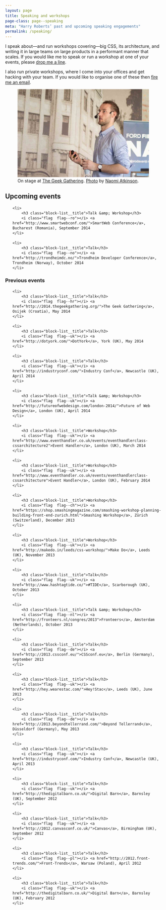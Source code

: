 ```yaml
---
layout: page
title: Speaking and workshops
page-class: page--speaking
meta: "Harry Roberts’ past and upcoming speaking engagements"
permalink: /speaking/
---
```


I speak about—and run workshops covering—big CSS, its architecture, and writing
it in large teams on large products in a performant manner that scales. If you
would like me to speak or run a workshop at one of your events, please
<a href="mailto:harry@csswizardry.com">drop me a line</a>.

I also run private workshops, where I come into your offices and get hacking
with your team. If you would like to organise one of these then
<a href="mailto:harry@csswizardry.com">fire me an email</a>.

<figure>
  <img src="/img/content/speaking.jpg" alt="">
  <figcaption>
      On stage at <a href="http://2014.thegeekgathering.org/">The Geek Gathering</a>.
      <a href="https://www.flickr.com/photos/naomiatkinson/14165689102/">Photo</a> by
      <a href="https://twitter.com/naomisusi">Naomi Atkinson</a>.
  </figcaption>
</figure>

<h2>Upcoming events</h2>

<ul class="block-list  landmark">

	<li>
        <h3 class="block-list__title">Talk &amp; Workshop</h3>
		<i class="flag  flag--ro"></i> <a href="http://www.smartwebconf.com/">SmartWeb Conference</a>, Bucharest (Romania), September 2014
	</li>

	<li>
        <h3 class="block-list__title">Talk</h3>
		<i class="flag  flag--no"></i> <a href="http://trondheimdc.no/">Trondheim Developer Conference</a>, Trondheim (Norway), October 2014
	</li>

</ul>

<h3>Previous events</h3>

<ul class="block-list  block-list">

	<li>
        <h3 class="block-list__title">Talk</h3>
		<i class="flag  flag--hr"></i> <a href="http://2014.thegeekgathering.org/">The Geek Gathering</a>, Osijek (Croatia), May 2014
	</li>

	<li>
        <h3 class="block-list__title">Talk</h3>
		<i class="flag  flag--uk"></i> <a href="http://dotyork.com/">DotYork</a>, York (UK), May 2014
	</li>

	<li>
        <h3 class="block-list__title">Talk</h3>
		<i class="flag  flag--uk"></i> <a href="http://industryconf.com/">Industry Conf</a>, Newcastle (UK), April 2014
	</li>

	<li>
        <h3 class="block-list__title">Talk &amp; Workshop</h3>
		<i class="flag  flag--uk"></i> <a href="http://futureofwebdesign.com/london-2014/">Future of Web Design</a>, London (UK), April 2014
	</li>

	<li>
        <h3 class="block-list__title">Workshop</h3>
		<i class="flag  flag--uk"></i> <a href="http://www.eventhandler.co.uk/events/eventhandlerclass-cssarchitecture2">Event Handler</a>, London (UK), March 2014
	</li>

	<li>
        <h3 class="block-list__title">Workshop</h3>
		<i class="flag  flag--uk"></i> <a href="http://www.eventhandler.co.uk/events/eventhandlerclass-cssarchitecture">Event Handler</a>, London (UK), February 2014
	</li>

	<li>
        <h3 class="block-list__title">Workshop</h3>
		<i class="flag  flag--ch"></i> <a href="https://shop.smashingmagazine.com/smashing-workshop-planning-building-front-end-zurich.html">Smashing Workshop</a>, Zürich (Switzerland), December 2013
	</li>

	<li>
        <h3 class="block-list__title">Workshop</h3>
		<i class="flag  flag--uk"></i> <a href="http://makedo.in/leeds/css-workshop/">Make Do</a>, Leeds (UK), November 2013
	</li>

	<li>
        <h3 class="block-list__title">Talk</h3>
		<i class="flag  flag--uk"></i> <a href="http://www.hashtagtide.co/">#TIDE</a>, Scarborough (UK), October 2013
	</li>

	<li>
        <h3 class="block-list__title">Talk &amp; Workshop</h3>
		<i class="flag  flag--nl"></i> <a href="http://fronteers.nl/congres/2013">Fronteers</a>, Amsterdam (Netherlands), October 2013
	</li>

	<li>
        <h3 class="block-list__title">Talk</h3>
		<i class="flag  flag--de"></i> <a href="http://2013.cssconf.eu/">CSSconf.eu</a>, Berlin (Germany), September 2013
	</li>

	<li>
        <h3 class="block-list__title">Talk</h3>
		<i class="flag  flag--uk"></i> <a href="http://hey.wearestac.com/">Hey!Stac</a>, Leeds (UK), June 2013
	</li>

	<li>
        <h3 class="block-list__title">Talk</h3>
		<i class="flag  flag--de"></i> <a href="http://2013.beyondtellerrand.com/">Beyond Tellerrand</a>, Düsseldorf (Germany), May 2013
	</li>

	<li>
        <h3 class="block-list__title">Talk</h3>
		<i class="flag  flag--uk"></i> <a href="http://industryconf.com/">Industry Conf</a>, Newcastle (UK), April 2013
	</li>

	<li>
        <h3 class="block-list__title">Talk</h3>
		<i class="flag  flag--uk"></i> <a href="http://thedigitalbarn.co.uk/">Digital Barn</a>, Barnsley (UK), September 2012
	</li>

	<li>
        <h3 class="block-list__title">Talk</h3>
		<i class="flag  flag--uk"></i> <a href="http://2012.canvasconf.co.uk/">Canvas</a>, Birmingham (UK), September 2012
	</li>

	<li>
        <h3 class="block-list__title">Talk</h3>
		<i class="flag  flag--pl"></i> <a href="http://2012.front-trends.com/">Front-Trends</a>, Warsaw (Poland), April 2012
	</li>

	<li>
        <h3 class="block-list__title">Talk</h3>
		<i class="flag  flag--uk"></i> <a href="http://thedigitalbarn.co.uk/">Digital Barn</a>, Barnsley (UK), February 2012
	</li>

</ul>
